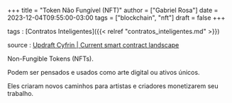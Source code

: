 +++
title = "Token Não Fungível (NFT)"
author = ["Gabriel Rosa"]
date = 2023-12-04T09:55:00-03:00
tags = ["blockchain", "nft"]
draft = false
+++

tags
: [Contratos Inteligentes]({{< relref "contratos_inteligentes.md" >}})

source
: [Updraft Cyfrin | Current smart contract landscape](https://updraft.cyfrin.io/courses/blockchain-basics/basics/smart-contract-landscape?lesson_format=transcript)

Non-Fungible Tokens (NFTs).

Podem ser pensados e usados como arte digital ou ativos únicos.

Eles criaram novos caminhos para artistas e criadores monetizarem seu trabalho.
